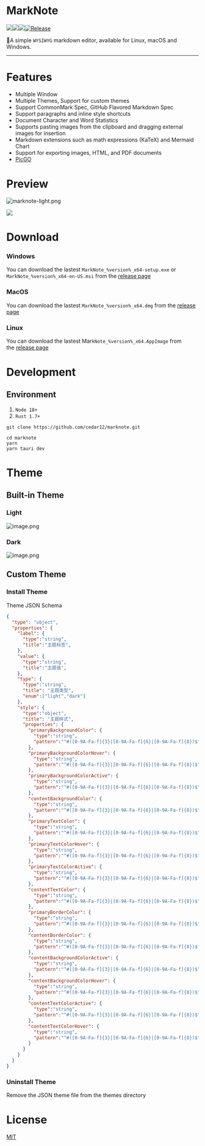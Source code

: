 # MarkNote

![](https://img.shields.io/github/stars/cedar12/marknote)![](https://img.shields.io/github/forks/cedar12/marknote)![](https://img.shields.io/github/downloads/cedar12/marknote/total)[![Release](https://github.com/cedar12/marknote/actions/workflows/release.yml/badge.svg)](https://github.com/cedar12/marknote/actions/workflows/release.yml)

🎉A simple `WYSIWYG` markdown editor, available for Linux, macOS and Windows.

---

# Features

- Multiple Window
- Multiple Themes, Support for custom themes
- Support CommonMark Spec, GitHub Flavored Markdown Spec
- Support paragraphs and inline style shortcuts
- Document Character and Word Statistics
- Supports pasting images from the clipboard and dragging external images for insertion
- Markdown extensions such as math expressions (KaTeX) and Mermaid Chart
- Support for exporting images, HTML, and PDF documents
- [PicGO](https://molunerfinn.com/PicGo/)

# Preview

![marknote-light.png](https://cdn.jsdelivr.net/gh/cedar12/picgo@main/images/202310122323992.png)

![](https://cdn.jsdelivr.net/gh/cedar12/picgo@main/images/202310122323635.png)

# Download

### Windows

You can download the lastest `MarkNote_%version%_x64-setup.exe` or `MarkNote_%version%_x64-en-US.msi` from the [release page](https://github.com/cedar12/marknote/releases/latest)

### MacOS

You can download the lastest `MarkNote_%version%_x64.dmg` from the [release page](https://github.com/cedar12/marknote/releases/latest)

### Linux

You can download the lastest Mar`kNote_%version%_x64.AppImage` from the [release page](https://github.com/cedar12/marknote/releases/latest)

# Development

## Environment

1. `Node 18+`
2. `Rust 1.7+`

```shell
git clone https://github.com/cedar12/marknote.git
```

```shell
cd marknote
yarn
yarn tauri dev
```

# Theme

## Built-in Theme

### Light

![image.png](README.md.assets/20231016105324.image.png)

### Dark

![image.png](README.md.assets/20231016105421.image.png)

## Custom Theme

### Install Theme

Theme JSON Schema

```json
{
  "type": "object",
  "properties": {
	"label": {
	  "type":"string",
	  "title":"主题标签",
	},
	"value": {
	  "type":"string",
	  "title":"主题值",
	},
	"type": {
	  "type":"string",
	  "title": "主题类型",
	  "enum":["light","dark"]
	},
	"style": {
	  "type":"object",
	  "title": "主题样式",
	  "properties": {
		"primaryBackgroundColor": {
		  "type":"string",
		  "pattern":"^#([0-9A-Fa-f]{3}|[0-9A-Fa-f]{6}|[0-9A-Fa-f]{8})$"
		},
		"primaryBackgroundColorHover": {
		  "type":"string",
		  "pattern":"^#([0-9A-Fa-f]{3}|[0-9A-Fa-f]{6}|[0-9A-Fa-f]{8})$"
		},
		"primaryBackgroundColorActive": {
		  "type":"string",
		  "pattern":"^#([0-9A-Fa-f]{3}|[0-9A-Fa-f]{6}|[0-9A-Fa-f]{8})$"
		},
		"contentBackgroundColor": {
		  "type":"string",
		  "pattern":"^#([0-9A-Fa-f]{3}|[0-9A-Fa-f]{6}|[0-9A-Fa-f]{8})$"
		},
		"primaryTextColor": {
		  "type":"string",
		  "pattern":"^#([0-9A-Fa-f]{3}|[0-9A-Fa-f]{6}|[0-9A-Fa-f]{8})$"
		},
		"primaryTextColorHover": {
		  "type":"string",
		  "pattern":"^#([0-9A-Fa-f]{3}|[0-9A-Fa-f]{6}|[0-9A-Fa-f]{8})$"
		},
		"primaryTextColorActive": {
		  "type":"string",
		  "pattern":"^#([0-9A-Fa-f]{3}|[0-9A-Fa-f]{6}|[0-9A-Fa-f]{8})$"
		},
		"contentTextColor": {
		  "type":"string",
		  "pattern":"^#([0-9A-Fa-f]{3}|[0-9A-Fa-f]{6}|[0-9A-Fa-f]{8})$"
		},
		"primaryBorderColor": {
		  "type":"string",
		  "pattern":"^#([0-9A-Fa-f]{3}|[0-9A-Fa-f]{6}|[0-9A-Fa-f]{8})$"
		},
		"contentBorderColor": {
		  "type":"string",
		  "pattern":"^#([0-9A-Fa-f]{3}|[0-9A-Fa-f]{6}|[0-9A-Fa-f]{8})$"
		},
		"contentBackgroundColorActive": {
		  "type":"string",
		  "pattern":"^#([0-9A-Fa-f]{3}|[0-9A-Fa-f]{6}|[0-9A-Fa-f]{8})$"
		},
		"contentBackgroundColorHover": {
		  "type":"string",
		  "pattern":"^#([0-9A-Fa-f]{3}|[0-9A-Fa-f]{6}|[0-9A-Fa-f]{8})$"
		},
		"contentTextColorActive": {
		  "type":"string",
		  "pattern":"^#([0-9A-Fa-f]{3}|[0-9A-Fa-f]{6}|[0-9A-Fa-f]{8})$"
		},
		"contentTextColorHover": {
		  "type":"string",
		  "pattern":"^#([0-9A-Fa-f]{3}|[0-9A-Fa-f]{6}|[0-9A-Fa-f]{8})$"
		}
	  }
	}
  }
}
```

### Uninstall Theme
Remove the JSON theme file from the themes directory
# License

[MIT](https://github.com/cedar12/marknote/blob/main/LICENSE)